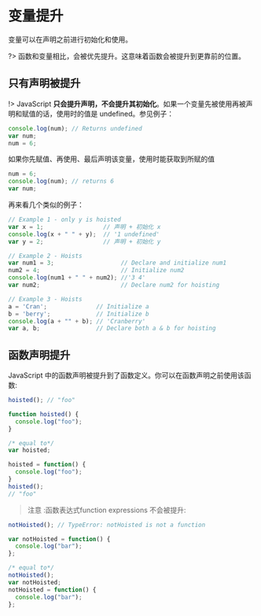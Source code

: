 # 变量提升

变量可以在声明之前进行初始化和使用。

?> 函数和变量相比，会被优先提升。这意味着函数会被提升到更靠前的位置。

## 只有声明被提升

!> JavaScript **只会提升声明，不会提升其初始化**。如果一个变量先被使用再被声明和赋值的话，使用时的值是 undefined。参见例子：

``` javascript
console.log(num); // Returns undefined
var num;
num = 6;
```

如果你先赋值、再使用、最后声明该变量，使用时能获取到所赋的值
``` javascript
num = 6;
console.log(num); // returns 6
var num;
```

再来看几个类似的例子：

``` javascript
// Example 1 - only y is hoisted
var x = 1;                 // 声明 + 初始化 x
console.log(x + " " + y);  // '1 undefined'
var y = 2;                 // 声明 + 初始化 y

// Example 2 - Hoists
var num1 = 3;                   // Declare and initialize num1
num2 = 4;                       // Initialize num2
console.log(num1 + " " + num2); //'3 4'
var num2;                       // Declare num2 for hoisting

// Example 3 - Hoists
a = 'Cran';              // Initialize a
b = 'berry';             // Initialize b
console.log(a + "" + b); // 'Cranberry'
var a, b;                // Declare both a & b for hoisting

```

## 函数声明提升

JavaScript 中的函数声明被提升到了函数定义。你可以在函数声明之前使用该函数:

``` javascript
hoisted(); // "foo"

function hoisted() {
  console.log("foo");
}

/* equal to*/
var hoisted; 

hoisted = function() {
  console.log("foo");
}
hoisted();
// "foo" 

```

> 注意 :函数表达式function expressions 不会被提升:

``` javascript
notHoisted(); // TypeError: notHoisted is not a function

var notHoisted = function() {
  console.log("bar");
};

/* equal to*/
notHoisted();
var notHoisted;
notHoisted = function() {
  console.log("bar");
};
```